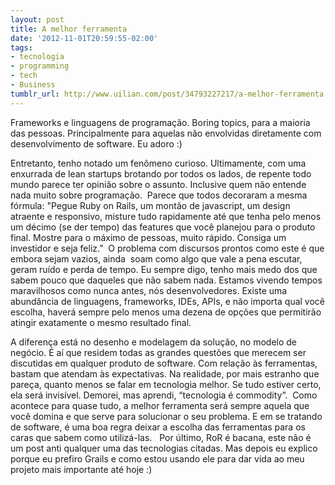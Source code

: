```yaml
---
layout: post
title: A melhor ferramenta
date: '2012-11-01T20:59:55-02:00'
tags:
- tecnologia
- programming
- tech
- Business
tumblr_url: http://www.uilian.com/post/34793227217/a-melhor-ferramenta
---
```

Frameworks e linguagens de programação. Boring topics, para a maioria das pessoas. Principalmente para aquelas não envolvidas diretamente com desenvolvimento de software. Eu adoro :)

Entretanto, tenho notado um fenômeno curioso. Ultimamente, com uma enxurrada de lean startups brotando por todos os lados, de repente todo mundo parece ter opinião sobre o assunto. Inclusive quem não entende nada muito sobre programação. 
Parece que todos decoraram a mesma fórmula:
"Pegue Ruby on Rails, um montão de javascript, um design atraente e responsivo, misture tudo rapidamente até que tenha pelo menos um décimo (se der tempo) das features que você planejou para o produto final. Mostre para o máximo de pessoas, muito rápido. Consiga um investidor e seja feliz.” 
O problema com discursos prontos como este é que embora sejam vazios, ainda  soam como algo que vale a pena escutar, geram ruído e perda de tempo. Eu sempre digo, tenho mais medo dos que sabem pouco que daqueles que não sabem nada.
Estamos vivendo tempos maravilhosos como nunca antes, nós desenvolvedores. Existe uma abundância de linguagens, frameworks, IDEs, APIs, e não importa qual você escolha, haverá sempre pelo menos uma dezena de opções que permitirão atingir exatamente o mesmo resultado final. 

A diferença está no desenho e modelagem da solução, no modelo de negócio. É aí que residem todas as grandes questões que merecem ser discutidas em qualquer produto de software. Com relação às ferramentas, bastam que atendam às expectativas. Na realidade, por mais estranho que pareça, quanto menos se falar em tecnologia melhor. Se tudo estiver certo, ela será invisível. Demorei, mas aprendi, “tecnologia é commodity”. 
Como acontece para quase tudo, a melhor ferramenta será sempre aquela que você domina e que serve para solucionar o seu problema. E em se tratando de software, é uma boa regra deixar a escolha das ferramentas para os caras que sabem como utilizá-las.  
Por último, RoR é bacana, este não é um post anti qualquer uma das tecnologias citadas. Mas depois eu explico porque eu prefiro Grails e como estou usando ele para dar vida ao meu projeto mais importante até hoje :)
